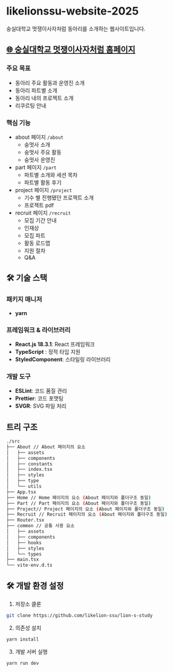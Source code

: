 # likelionssu-website-2025
숭실대학교 멋쟁이사자처럼 동아리를 소개하는 웹사이트입니다.

## [🌐 숭실대학교 멋쟁이사자처럼 홈페이지](https://www.likelionssu.kr/)

### 주요 목표
- 동아리 주요 활동과 운영진 소개
- 동아리 파트별 소개
- 동아리 내의 프로젝트 소개
- 리쿠르팅 안내

### 핵심 기능
- about 페이지 `/about`
    - 숭멋사 소개 
    - 숭멋사 주요 활동
    - 숭멋사 운영진
- part 페이지 `/part`
    - 파트별 소개와 세션 목차
    - 파트별 활동 후기
- project 페이지 `/project`
    - 기수 별 진행됐던 프로젝트 소개
    - 프로젝트 pdf
- recruit 페이지 `/recruit`
    - 모집 기간 안내
    - 인재상
    - 모집 파트
    - 활동 로드맵
    - 지원 절차
    - Q&A
  
## 🛠 기술 스택

### 패키지 매니저
- **yarn**

### 프레임워크 & 라이브러리
- **React.js 18.3.1**: React 프레임워크
- **TypeScript** : 정적 타입 지원
- **StyledComponent**: 스타일링 라이브러리

### 개발 도구
- **ESLint**: 코드 품질 관리
- **Prettier**: 코드 포맷팅
- **SVGR**: SVG 파일 처리

## 트리 구조
```bash
./src
├── About // About 페이지의 요소
│   ├── assets
│   ├── components
│   ├── constants
│   ├── index.tsx
│   ├── styles
│   ├── type
│   └── utils
├── App.tsx
├── Home // Home 페이지의 요소 (About 페이지와 폴더구조 동일)
├── Part // Part 페이지의 요소 (About 페이지와 폴더구조 동일)
├── Project// Project 페이지의 요소 (About 페이지와 폴더구조 동일)
├── Recruit // Recruit 페이지의 요소 (About 페이지와 폴더구조 동일)
├── Router.tsx
├── common // 공통 사용 요소
│   ├── assets
│   ├── components
│   ├── hooks
│   ├── styles
│   └── types
├── main.tsx
└── vite-env.d.ts
```

## 🛠 개발 환경 설정

1. 저장소 클론
```bash
git clone https://github.com/likelion-ssu/lion-s-study
```

2. 의존성 설치
```bash
yarn install
```

3. 개발 서버 실행
```bash
yarn run dev
```
